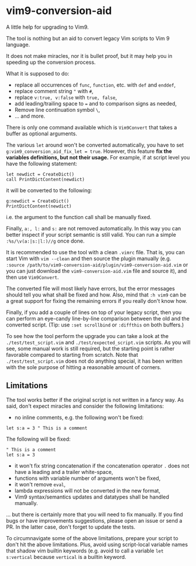# vim9-conversion-aid

A little help for upgrading to Vim9.

The tool is nothing but an aid to convert legacy Vim scripts to Vim 9
language.

<!-- It does not make miracles, nor it is bullet proof, it is certainly -->
<!-- buggy and have a questionable design, but it may help you in speeding up the -->
<!-- conversion process. -->

It does not make miracles, nor it is bullet proof, but it may help you in
speeding up the conversion process.

What it is supposed to do:

- replace all occurrences of `func`, `function`, etc. with `def` and `enddef`,
- replace comment string `"` with `#`,
- replace `v:true, v:false` with `true, false`,
- add leading/trailing space to `=` and to comparison signs as needed,
- Remove line continuation symbol `\`,
- ... and more.

There is only one command available which is `Vim9Convert` that takes a buffer
as optional arguments.

The various `let` around won't be converted automatically, you have to set
`g:vim9_conversion_aid_fix_let = true`. However, this feature **fix the
variables definitions, but not their usage.** For example, if at script level
you have the following statement:

```
let newdict = CreateDict()
call PrintDictContent(newdict)
```

it will be converted to the following:

```
g:newdict = CreateDict()
PrintDictContent(newdict)
```

i.e. the argument to the function call shall be manually fixed.

Finally, `a:, l:` and `s:` are not removed automatically. In this way you can
better inspect if your script semantic is still valid. You can run a simple
`:%s/\v(a:|s:|l:)//g` once done.

It is recommended to use the tool with a clean `.vimrc` file. That is, you can
start Vim with `vim --clean` and then source the plugin manually (e.g.
`:source /path/to/vim9-conversion-aid/plugin/vim9-conversion-aid.vim` or you
can just download the `vim9-conversion-aid.vim` file and source it), and then
use `Vim9Convert`.

The converted file will most likely have errors, but the error messages should
tell you what shall be fixed and how. Also, mind that `:h vim9` can be a great
support for fixing the remaining errors if you really don't know how.

Finally, if you add a couple of lines on top of your legacy script, then you
can perform an eye-candy line-by-line comparison between the old and the
converted script. (Tip: use `:set scrollbind` or `:diffthis` on both buffers.)

To see how the tool perform the upgrade you can take a look at the
`./test/test_script.vim` and `./test/expected_script.vim` scripts. As you will
see, some manual work is still required, but the starting point is rather
favorable compared to starting from scratch. Note that
`./test/test_script.vim` does not do anything special, it has been written
with the sole purpose of hitting a reasonable amount of corners.

## Limitations

The tool works better if the original script is not written in a fancy way. As
said, don't expect miracles and consider the following limitations:

- no inline comments, e.g. the following won't be fixed:

```
let s:a = 3 " This is a comment
```

The following will be fixed:

```
" This is a comment
let s:a = 3
```

- it won't fix string concatenation if the concatenation operator `.` does not
  have a leading and a trailer white-space,
- functions with variable number of arguments won't be fixed,
- it won't remove `eval`,
- lambda expressions will not be converted in the new format,
- Vim9 syntax/semantics updates and datatypes shall be handled manually.

... but there is certainly more that you will need to fix manually. If you
find bugs or have improvements suggestions, please open an issue or send a PR.
In the latter case, don't forget to update the tests.

To circumnavigate some of the above limitations, prepare your script to don't
hit the above limitations. Plus, avoid using script-local variable names that
shadow vim builtin keywords (e.g. avoid to call a variable `let s:vertical`
because `vertical` is a builtin keyword.
